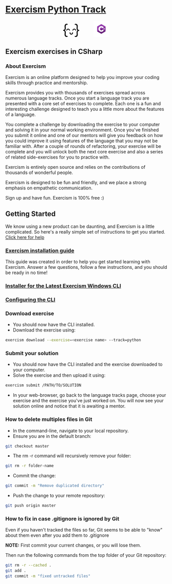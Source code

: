 # [Exercism Python Track](https://exercism.io/my/tracks/csharp)

<div align="center"> 
<img width="10%" height="10%" src="https://github.com/ikostan/Exercism_Python_Track/blob/master/img/exercism-logo.png" hspace="20">
<img width="10%" height="10%" src="https://github.com/ikostan/Exercism_Csharp_Track/blob/master/img/csharp.png" hspace="20">
</div>

## Exercism exercises in CSharp

### About Exercism

Exercism is an online platform designed to help you improve your coding skills through practice and mentorship.

Exercism provides you with thousands of exercises spread across numerous language tracks. Once you start a language track you are presented with a core set of exercises to complete. Each one is a fun and interesting challenge designed to teach you a little more about the features of a language.

You complete a challenge by downloading the exercise to your computer and solving it in your normal working environment. Once you've finished you submit it online and one of our mentors will give you feedback on how you could improve it using features of the language that you may not be familiar with. After a couple of rounds of refactoring, your exercise will be complete and you will unlock both the next core exercise and also a series of related side-exercises for you to practice with.

Exercism is entirely open source and relies on the contributions of thousands of wonderful people.

Exercism is designed to be fun and friendly, and we place a strong emphasis on empathetic communication. 

Sign up and have fun. Exercism is 100% free :)

## Getting Started

We know using a new product can be daunting, and Exercism is a little complicated. So here's a really simple set of instructions to get you started. [Click here for help](https://exercism.io/getting-started)

### [Exercism installation guide](https://exercism.io/cli-walkthrough)

This guide was created in order to help you get started learning with Exercism. Answer a few questions, follow a few instructions, and you should be ready in no time!

### [Installer for the Latest Exercism Windows CLI](https://github.com/exercism/windows-installer/releases/tag/v1.5.3)

### [Configuring the CLI](https://exercism.io/cli-walkthrough)

### Download exercise

* You should now have the CLI installed.
* Download the exercise using:

```bash
exercism download --exercise=<exercise name> --track=python
```

### Submit your solution

* You should now have the CLI installed and the exercise downloaded to your computer.
* Solve the exercise and then upload it using:

```bash
exercism submit /PATH/TO/SOLUTION
```

* In your web-browser, go back to the language tracks page, choose your exercise and the exercise you've just worked on. You will now see your solution online and notice that it is awaiting a mentor.<br/>

### How to delete multiples files in Git

* In the command-line, navigate to your local repository.
* Ensure you are in the default branch:

```bash 
git checkout master
```

* The rm -r command will recursively remove your folder:

```bash 
git rm -r folder-name
```

* Commit the change:

```bash 
git commit -m "Remove duplicated directory"
```

* Push the change to your remote repository:

```bash 
git push origin master
```

### How to fix in case .gitignore is ignored by Git

Even if you haven't tracked the files so far, Git seems to be able to "know" about them even after you add them to .gitignore

**NOTE:** First commit your current changes, or you will lose them.

Then run the following commands from the top folder of your Git repository:

```bash 
git rm -r --cached .
git add .
git commit -m "fixed untracked files"
```